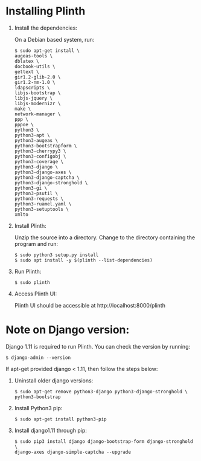 # Installing Plinth

1. Install the dependencies:

   On a Debian based system, run:

   ```
   $ sudo apt-get install \
   augeas-tools \
   dblatex \
   docbook-utils \
   gettext \
   gir1.2-glib-2.0 \
   gir1.2-nm-1.0 \
   ldapscripts \
   libjs-bootstrap \
   libjs-jquery \
   libjs-modernizr \
   make \
   network-manager \
   ppp \
   pppoe \
   python3 \
   python3-apt \
   python3-augeas \
   python3-bootstrapform \
   python3-cherrypy3 \
   python3-configobj \
   python3-coverage \
   python3-django \
   python3-django-axes \
   python3-django-captcha \
   python3-django-stronghold \
   python3-gi \
   python3-psutil \
   python3-requests \
   python3-ruamel.yaml \
   python3-setuptools \
   xmlto
   ```

2. Install Plinth:

   Unzip the source into a directory.  Change to the directory containing the
   program and run:

   ```
   $ sudo python3 setup.py install
   $ sudo apt install -y $(plinth --list-dependencies)
   ```

3. Run Plinth:

   ```
   $ sudo plinth
   ```

4. Access Plinth UI:

   Plinth UI should be accessible at http://localhost:8000/plinth

# Note on Django version:

Django 1.11 is required to run Plinth. You can check the version by running:

```
$ django-admin --version
```

If apt-get provided django < 1.11, then follow the steps below:

1. Uninstall older django versions:

   ```
   $ sudo apt-get remove python3-django python3-django-stronghold \
   python3-bootstrap
   ```

2. Install Python3 pip:

   ```
   $ sudo apt-get install python3-pip
   ```

3. Install django1.11 through pip:

   ```
   $ sudo pip3 install django django-bootstrap-form django-stronghold \
   django-axes django-simple-captcha --upgrade
   ```
